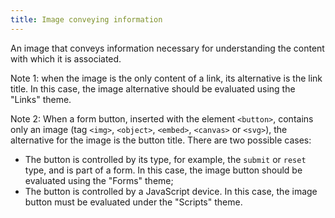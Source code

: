 ```yaml
---
title: Image conveying information
---
```


An image that conveys information necessary for understanding the content with which it is associated.

Note 1: when the image is the only content of a link, its alternative is the link title. In this case, the image alternative should be evaluated using the "Links" theme.

Note 2: When a form button, inserted with the element `<button>`, contains only an image (tag `<img>`, `<object>`, `<embed>`, `<canvas>` or `<svg>`), the alternative for the image is the button title. There are two possible cases:

- The button is controlled by its type, for example, the `submit` or `reset` type, and is part of a form. In this case, the image button should be evaluated using the "Forms" theme;
- The button is controlled by a JavaScript device. In this case, the image button must be evaluated under the "Scripts" theme.
